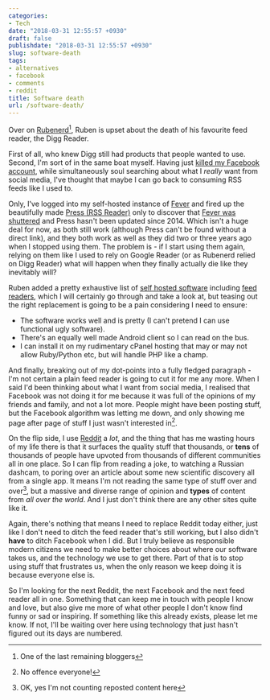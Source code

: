 ```yaml
---
categories:
- Tech
date: "2018-03-31 12:55:57 +0930"
draft: false
publishdate: "2018-03-31 12:55:57 +0930"
slug: software-death
tags:
- alternatives
- facebook
- comments
- reddit
title: Software death
url: /software-death/
---
```


Over on [Rubenerd](//rubenerd.com/goodbye-digg-reader/)[^lasthope], Ruben is upset about the death of his favourite feed reader, the Digg Reader.

First of all, who knew Digg still had products that people wanted to use. Second, I'm sort of in the same boat myself. Having just [killed my Facebook account](/unfriendly/), while simultaneously soul searching about what I *really* want from social media, I've thought that maybe I can go back to consuming RSS feeds like I used to.

Only, I've logged into my self-hosted instance of [Fever](//feedafever.com) and fired up the beautifully made [Press (RSS Reader)](//play.google.com/store/apps/details?id=com.twentyfivesquares.press) only to discover that [Fever was shuttered](//shauninman.com/archive/2016/12/24/goodbye_mint_goodbye_fever) and Press hasn't been updated since 2014. Which isn't a huge deal for now, as both still work (although Press can't be found without a direct link), and they both work as well as they did two or three years ago when I stopped using them. The problem is - if I start using them again, relying on them like I used to rely on Google Reader (or as Rubenerd relied on Digg Reader) what will happen when they finally actually die like they inevitably will?

Ruben added a pretty exhaustive list of [self hosted software](//github.com/Kickball/awesome-selfhosted/blob/master/README.md) including [feed readers](//github.com/Kickball/awesome-selfhosted/blob/master/README.md#feed-readers), which I will certainly go through and take a look at, but teasing out the right replacement is going to be a pain considering I need to ensure:

-   The software works well and is pretty (I can't pretend I can use
    functional ugly software).
-   There's an equally well made Android client so I can read on
    the bus.
-   I can install it on my rudimentary cPanel hosting that may or may
    not allow Ruby/Python etc, but will handle PHP like a champ.

And finally, breaking out of my dot-points into a fully fledged paragraph - I'm not certain a plain feed reader is going to cut it for me any more. When I said I'd been thinking about what I want from social media, I realised that Facebook was not doing it for me because it was full of the opinions of my friends and family, and not a lot more. People might have been posting stuff, but the Facebook algorithm was letting me down, and only showing me page after page of stuff I just wasn't interested in[^offensive].

On the flip side, I use [Reddit](//reddit.com) a *lot*, and the thing that has me wasting hours of my life there is that it surfaces the quality stuff that thousands, or **tens** of thousands of people have upvoted from thousands of different communities all in one place. So I can flip from reading a joke, to watching a Russian dashcam, to poring over an article about some new scientific discovery all from a single app. It means I'm not reading the same type of stuff over and over[^minusreposts], but a massive and diverse range of opinion and **types** of content from *all over the world*. And I just don't think there are any other sites quite like it.

Again, there's nothing that means I need to replace Reddit today either, just like I don't need to ditch the feed reader that's still working, but I also didn't **have** to ditch Facebook when I did. But I truly believe as responsible modern citizens we need to make better choices about where our software takes us, and the technology we use to get there. Part of that is to stop using stuff that frustrates us, when the only reason we keep doing it is because everyone else is.

So I'm looking for the next Reddit, the next Facebook and the next feed reader all in one. Something that can keep me in touch with people I know and love, but also give me more of what other people I don't know find funny or sad or inspiring. If something like this already exists, please let me know. If not, I'll be waiting over here using technology that just hasn't figured out its days are numbered.

[^lasthope]:One of the last remaining bloggers
[^offensive]:No offence everyone!
[^minusreposts]:OK, yes I'm not counting reposted content here